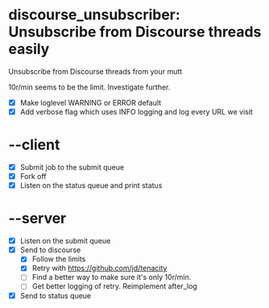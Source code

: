 # discourse_unsubscriber: Unsubscribe from Discourse threads easily

Unsubscribe from Discourse threads from your mutt

10r/min seems to be the limit. Investigate further.

* [X] Make loglevel WARNING or ERROR default
* [X] Add verbose flag which uses INFO logging and log every URL we visit
# --client
* [X] Submit job to the submit queue
* [X] Fork off
* [X] Listen on the status queue and print status
# --server
* [X] Listen on the submit queue
* [X] Send to discourse
  * [X] Follow the limits
  * [X] Retry with https://github.com/jd/tenacity
  * [ ] Find a better way to make sure it's only 10r/min.
  * [ ] Get better logging of retry. Reimplement after_log
* [X] Send to status queue
